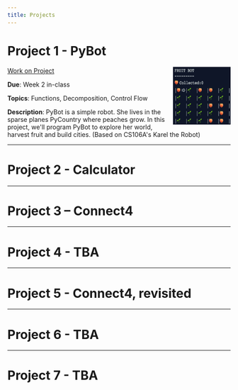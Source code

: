 ```yaml
---
title: Projects
---
```



# Project 1 - PyBot
<img class="bio-pic" align="right" width="130" height="130" src="figures/projects/project1.png">

[Work on Project](https://geoffreyangus.github.io/CS106R/projects/project1)

**Due**: Week 2 in-class

**Topics**: Functions, Decomposition, Control Flow

**Description**: PyBot is a simple robot. She lives in the sparse planes PyCountry where peaches grow. In this project, we'll program PyBot to explore her world, harvest fruit and build cities.  (Based on CS106A's Karel the Robot)

---

# Project 2 - Calculator 


---

# Project 3 – Connect4

---

# Project 4 - TBA 

---

# Project 5 - Connect4, revisited 

---

# Project 6 - TBA

---

# Project 7 - TBA


